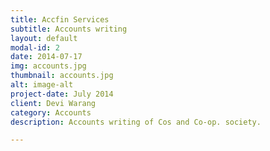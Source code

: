 ```yaml
---
title: Accfin Services
subtitle: Accounts writing
layout: default
modal-id: 2
date: 2014-07-17
img: accounts.jpg
thumbnail: accounts.jpg
alt: image-alt
project-date: July 2014
client: Devi Warang
category: Accounts
description: Accounts writing of Cos and Co-op. society.

---
```

